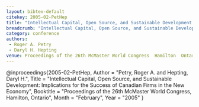 ```yaml
---
layout: bibtex-default
citekey: 2005-02-PetHep
title: "Intellectual Capital, Open Source, and Sustainable Development  Implications for the Success of Canadian Firms in the New Economy (2005)"
breadcrumb: "Intellectual Capital, Open Source, and Sustainable Development  Implications for the Success of Canadian Firms in the New Economy (2005)"
category: conference
authors:
 - Roger A. Petry
 - Daryl H. Hepting
venue: Proceedings of the 26th McMaster World Congress  Hamilton  Ontario
---
```

@inproceedings{2005-02-PetHep,
	Author =  "Petry, Roger A. and Hepting, Daryl H.",
	Title =  "Intellectual Capital, Open Source, and Sustainable Development: Implications for the Success of Canadian Firms in the New Economy",
	Booktitle =  "Proceedings of the 26th McMaster World Congress, Hamilton, Ontario",
	Month =  "February",
	Year =  "2005"
}
